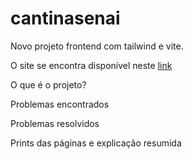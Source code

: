 # cantinasenai
Novo projeto frontend com tailwind e vite.

O site se encontra disponível neste [link](https://sistema.cantinasenai.com.br/)

O que é o projeto?

Problemas encontrados

Problemas resolvidos

Prints das páginas e explicação resumida
